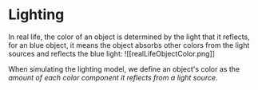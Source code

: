 # Lighting
In real life, the color of an object is determined by the light that it reflects, for an blue object, it means the object absorbs other colors from the light sources and reflects the blue light:
![[realLifeObjectColor.png]]

When simulating the lighting model, we define an object's color as the *amount of each color component it reflects from a light source*.